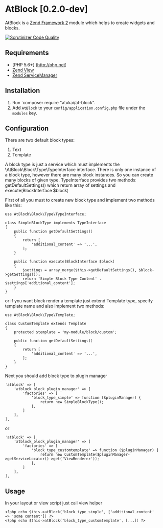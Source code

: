 # AtBlock [0.2.0-dev]

AtBlock is a [Zend Framework 2](http://framework.zend.com) module which helps to create widgets and blocks.

[![Scrutinizer Code Quality](https://scrutinizer-ci.com/g/atukai/AtBlock/badges/quality-score.png?b=master)](https://scrutinizer-ci.com/g/atukai/AtBlock/?branch=master)

## Requirements

* [PHP 5.6+] (http://php.net)
* [Zend View](https://github.com/zendframework/zend-view)
* [Zend ServiceManager](https://github.com/zendframework/zend-servicemanager)

## Installation

 1. Run `composer require "atukai/at-block".
 2. Add `AtBlock` to your `config/application.config.php` file under the `modules` key.

## Configuration

There are two default block types:

1. Text
2. Template

A block type is just a service which must implements the \AtBlock\Block\Type\TypeInterface interface.
There is only one instance of a block type, however there are many block instances. So you can create many blocks of
given type. TypeInterface provides two methods: getDefaultSettings() which return array of settings and
execute(BlockInterface $block)

First of all you must to create new block type and implement two methods like this:

```
use AtBlock\Block\Type\TypeInterface;

class SimpleBlockType implements TypeInterface
{
    public function getDefaultSettings()
    {
        return [
            'additional_content' => '...',
        ];
    }

    public function execute(BlockInterface $block)
    {
        $settings = array_merge($this->getDefaultSettings(), $block->getSettings());
        return 'Simple Block Type Content' . $settings['additional_content'];
    }
}
```

or if you want block render a template just extend Template type, specify template name and
also implement two methods:

```
use AtBlock\Block\Type\Template;

class CustomTemplate extends Template
{
    protected $template = 'my-module/block/custom';

    public function getDefaultSettings()
    {
        return [
            'additional_content' => '...',
        ];
    }
}
```

Next you should add block type to plugin manager

```
'atblock' => [
    'atblock_block_plugin_manager' => [
        'factories' => [
            'block_type_simple' => function ($pluginManager) {
                return new SimpleBlockType();
            },
        ]
    ],
],
```

or

```
'atblock' => [
    'atblock_block_plugin_manager' => [
        'factories' => [
            'block_type_customtemplate' => function ($pluginManager) {
                return new CustomTemplate($pluginManager->getServiceLocator()->get('ViewRenderer'));
            },
        ]
    ],
],
```

## Usage

In your layout or view script just call view helper

```
<?php echo $this->atBlock('block_type_simple', ['additional_content' => 'some content']) ?>
<?php echo $this->atBlock('block_type_customtemplate', [...]) ?>
```